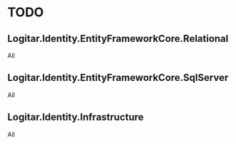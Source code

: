 # TODO

## Logitar.Identity.EntityFrameworkCore.Relational

All

## Logitar.Identity.EntityFrameworkCore.SqlServer

All

## Logitar.Identity.Infrastructure

All
